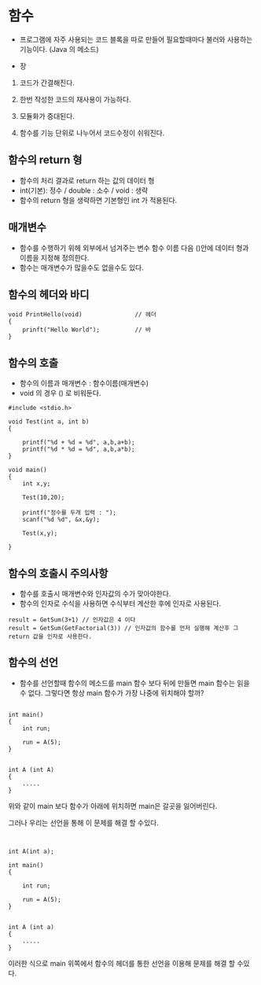 # 함수

- 프로그램에 자주 사용되는 코드 블록을 따로 만들어 필요할때마다 불러와 사용하는 기능이다. (Java 의 메소드)

- 장
1. 코드가 간결해진다.

2. 한번 작성한 코드의 재사용이 가능하다.

3. 모듈화가 증대된다.

4. 함수를 기능 단위로 나누어서 코드수정이 쉬워진다.


## 함수의 return 형

- 함수의 처리 결과로 return 하는 값의 데이터 형
- int(기본): 정수 / double : 소수 / void : 생략
- 함수의 return 형을 생략하면 기본형인 int 가 적용된다.

## 매개변수

- 함수를 수행하기 위헤 외부에서 넘겨주는 변수 함수 이름 다음 ()안에 데이터 형과 이름을 지정해 정의한다.
- 함수는 매개변수가 많을수도 없을수도 있다.

## 함수의 헤더와 바디

```
void PrintHello(void)				// 헤더
{
	prinft("Hello World");			// 바
}
```  

## 함수의 호출

- 함수의 이름과 매개변수 : 함수이름(매개변수)
- void 의 경우 () 로 비워둔다.

```
#include <stdio.h>

void Test(int a, int b)
{

	printf("%d + %d = %d", a,b,a+b);
	printf("%d * %d = %d", a,b,a*b);
}

void main()
{
	int x,y;

	Test(10,20);

	printf("정수를 두개 입력 : ");
	scanf("%d %d", &x,&y);

	Test(x,y);

}
```

## 함수의 호출시 주의사항

- 함수를 호출시 매개변수와 인자값의 수가 맞아야한다.
- 함수의 인자로 수식을 사용하면 수식부터 계산한 후에 인자로 사용된다.
```
result = GetSum(3+1) // 인자값은 4 이다
result = GetSum(GetFactorial(3)) // 인자값의 함수를 먼저 실행해 계산후 그 return 값을 인자로 사용한다.

```

## 함수의 선언

- 함수를 선언할때 함수의 메소드를 main 함수 보다 뒤에 만들면  main 함수는 읽을 수 없다. 그렇다면 항상 main 함수가 가장 나중에 위치해야 할까?

```

int main()
{
	int run;

	run = A(5);
}


int A (int A)
{
	.....
}

```
위와 같이 main 보다 함수가 아래에 위치하면 main은 갈곳을 잃어버린다.

그러나 우리는 선언을 통해 이 문제를 해결 할 수있다.
```


int A(int a);

int main()
{

	int run;

	run = A(5);
}


int A (int a)
{
	.....
}
```

이러한 식으로 main 위쪽에서 함수의 헤더를 통한 선언을 이용해 문제를 해결 할 수있다.


